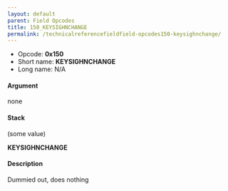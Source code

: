 ```yaml
---
layout: default
parent: Field Opcodes
title: 150_KEYSIGHNCHANGE
permalink: /technicalreferencefieldfield-opcodes150-keysighnchange/
---
```


-   Opcode: **0x150**
-   Short name: **KEYSIGHNCHANGE**
-   Long name: N/A

#### Argument

none

#### Stack

  
(some value)

**KEYSIGHNCHANGE**

#### Description

Dummied out, does nothing
